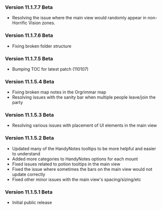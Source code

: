 ### Version 11.1.7.7 Beta

- Resolving the issue where the main view would randomly appear in non-Horrific Vision zones.


### Version 11.1.7.6 Beta

- Fixing broken folder structure


### Version 11.1.7.5 Beta

- Bumping TOC for latest patch (110107)


### Version 11.1.5.4 Beta

- Fixing broken map notes in the Orgrimmar map
- Resolving issues with the sanity bar when multiple people leave/join the party


### Version 11.1.5.3 Beta

- Resolving various issues with placement of UI elements in the main view


### Version 11.1.5.2 Beta

- Updated many of the HandyNotes tooltips to be more helpful and easier to understand
- Added more categories to HandyNotes options for each mount
- Fixed issues related to potion tooltips in the main view
- Fixed the issue where sometimes the bars on the main view would not update correctly
- Fixed other minor issues with the main view's spacing/sizing/etc


### Version 11.1.5.1 Beta

- Initial public release